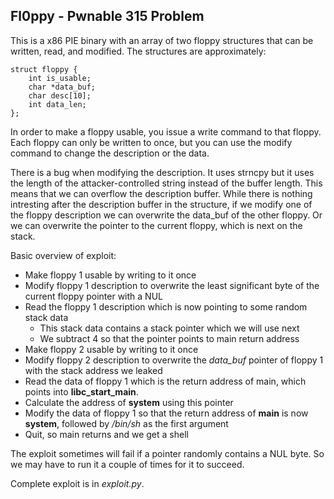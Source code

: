 ## Fl0ppy - Pwnable 315 Problem

This is a x86 PIE binary with an array of two floppy structures that can be
written, read, and modified. The structures are approximately:
```
struct floppy {
    int is_usable;
    char *data_buf;
    char desc[10];
    int data_len;
};
```

In order to make a floppy usable, you issue a write command to that floppy.
Each floppy can only be written to once, but you can use the modify command
to change the description or the data.

There is a bug when modifying the description. It uses strncpy but it uses
the length of the attacker-controlled string instead of the buffer length.
This means that we can overflow the description buffer. While there is nothing
intresting after the description buffer in the structure, if we modify one of 
the floppy description we can overwrite the data_buf of the other floppy. Or
we can overwrite the pointer to the current floppy, which is next on the stack.

Basic overview of exploit:
 - Make floppy 1 usable by writing to it once
 - Modify floppy 1 description to overwrite the least significant byte of the
   current floppy pointer with a NUL
 - Read the floppy 1 description which is now pointing to some random stack
   data
   - This stack data contains a stack pointer which we will use next
   - We subtract 4 so that the pointer points to main return address
 - Make floppy 2 usable by writing to it once
 - Modify floppy 2 description to overwrite the *data_buf* pointer of floppy 1
   with the stack address we leaked
 - Read the data of floppy 1 which is the return address of main, which points
   into **libc_start_main**.
 - Calculate the address of **system** using this pointer
 - Modify the data of floppy 1 so that the return address of **main** is now
   **system**, followed by */bin/sh* as the first argument
 - Quit, so main returns and we get a shell

The exploit sometimes will fail if a pointer randomly contains a NUL byte. So
we may have to run it a couple of times for it to succeed.

Complete exploit is in *exploit.py*.
